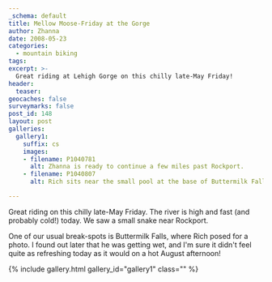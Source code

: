 ```yaml
---
_schema: default
title: Mellow Moose-Friday at the Gorge
author: Zhanna
date: 2008-05-23
categories:
  - mountain biking
tags:
excerpt: >- 
  Great riding at Lehigh Gorge on this chilly late-May Friday!
header:
  teaser:
geocaches: false
surveymarks: false
post_id: 148
layout: post
galleries:
  gallery1:
    suffix: cs
    images:
    - filename: P1040781
      alt: Zhanna is ready to continue a few miles past Rockport.
    - filename: P1040807
      alt: Rich sits near the small pool at the base of Buttermilk Falls.   

---
```


Great riding on this chilly late-May Friday. The river is high and fast (and probably cold!) today.  We saw a small snake near Rockport.

One of our usual break-spots is Buttermilk Falls, where Rich posed for a photo. I found out later that he was getting wet, and I'm sure it didn't feel quite as refreshing today as it would on a hot August afternoon!

{% include gallery.html gallery_id="gallery1" class="" %}